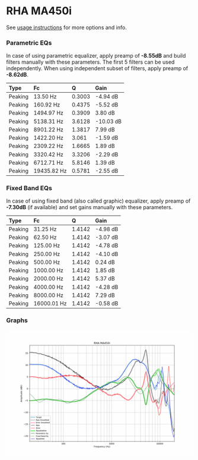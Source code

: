 # RHA MA450i
See [usage instructions](https://github.com/jaakkopasanen/AutoEq#usage) for more options and info.

### Parametric EQs
In case of using parametric equalizer, apply preamp of **-8.55dB** and build filters manually
with these parameters. The first 5 filters can be used independently.
When using independent subset of filters, apply preamp of **-8.62dB**.

| Type    | Fc          |      Q | Gain      |
|:--------|:------------|:-------|:----------|
| Peaking | 13.50 Hz    | 0.3003 | -4.94 dB  |
| Peaking | 160.92 Hz   | 0.4375 | -5.52 dB  |
| Peaking | 1494.97 Hz  | 0.3909 | 3.80 dB   |
| Peaking | 5138.31 Hz  | 3.6128 | -10.03 dB |
| Peaking | 8901.22 Hz  | 1.3817 | 7.99 dB   |
| Peaking | 1422.20 Hz  | 3.061  | -1.59 dB  |
| Peaking | 2309.22 Hz  | 1.6665 | 1.89 dB   |
| Peaking | 3320.42 Hz  | 3.3206 | -2.29 dB  |
| Peaking | 6712.71 Hz  | 5.8146 | 1.39 dB   |
| Peaking | 19435.82 Hz | 0.5781 | -2.55 dB  |

### Fixed Band EQs
In case of using fixed band (also called graphic) equalizer, apply preamp of **-7.30dB**
(if available) and set gains manually with these parameters.

| Type    | Fc          |      Q | Gain     |
|:--------|:------------|:-------|:---------|
| Peaking | 31.25 Hz    | 1.4142 | -4.98 dB |
| Peaking | 62.50 Hz    | 1.4142 | -3.07 dB |
| Peaking | 125.00 Hz   | 1.4142 | -4.78 dB |
| Peaking | 250.00 Hz   | 1.4142 | -4.10 dB |
| Peaking | 500.00 Hz   | 1.4142 | 0.24 dB  |
| Peaking | 1000.00 Hz  | 1.4142 | 1.85 dB  |
| Peaking | 2000.00 Hz  | 1.4142 | 5.37 dB  |
| Peaking | 4000.00 Hz  | 1.4142 | -4.28 dB |
| Peaking | 8000.00 Hz  | 1.4142 | 7.29 dB  |
| Peaking | 16000.01 Hz | 1.4142 | -0.58 dB |

### Graphs
![](./RHA%20MA450i.png)